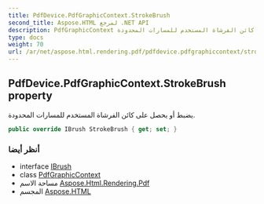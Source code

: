 ```yaml
---
title: PdfDevice.PdfGraphicContext.StrokeBrush
second_title: Aspose.HTML لمرجع .NET API
description: PdfGraphicContext ملكية. يضبط أو يحصل على كائن الفرشاة المستخدم للمسارات المحدودة.
type: docs
weight: 70
url: /ar/net/aspose.html.rendering.pdf/pdfdevice.pdfgraphiccontext/strokebrush/
---
```

## PdfDevice.PdfGraphicContext.StrokeBrush property

يضبط أو يحصل على كائن الفرشاة المستخدم للمسارات المحدودة.

```csharp
public override IBrush StrokeBrush { get; set; }
```

### أنظر أيضا

* interface [IBrush](../../../aspose.html.drawing/ibrush/)
* class [PdfGraphicContext](../)
* مساحة الاسم [Aspose.Html.Rendering.Pdf](../../pdfdevice.pdfgraphiccontext/)
* المجسم [Aspose.HTML](../../../)


